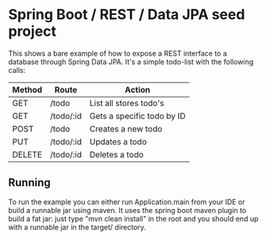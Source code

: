 # Spring Boot / REST / Data JPA seed project

This shows a bare example of how to expose a REST interface to a database through Spring Data JPA. It's a simple 
todo-list with the following calls:

| Method | Route     | Action                     |
|--------|-----------|----------------------------|
| GET    | /todo     | List all stores todo's     |
| GET    | /todo/:id | Gets a specific todo by ID |
| POST   | /todo     | Creates a new todo         |
| PUT    | /todo/:id | Updates a todo             |
| DELETE | /todo/:id | Deletes a todo             |

## Running

To run the example you can either run Application.main from your IDE or build a runnable jar using maven. It uses
the spring boot maven plugin to build a fat jar: just type "mvn clean install" in the root and you should end up
with a runnable jar in the target/ directory.


